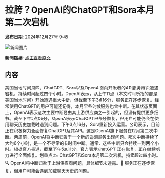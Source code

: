 # 拉胯？OpenAI的ChatGPT和Sora本月第二次宕机

**发布日期**: 2024年12月27号 9:45

![新闻图片](https://upload.chinaz.com/2024/1227/6387088934875397538943352.png)

**新闻链接**: [点击查看原文](https://www.aibase.com/zh/news/14300)

## 内容

美国当地时间周四，ChatGPT、Sora以及OpenAI面向开发者的API服务再次遭遇宕机，持续时间超过四个小时。OpenAI表示，从上午11点（本文时间所指的都是美国当地时间）开始遭遇重大中断，但截至下午3点16分，服务正在逐步恢复。经常使用ChatGPT的用户可能还记得，本月早些时候服务也曾中断。在其状态页面上，OpenAI表示这次主要中断是由其上游供应商之一引起的，但没有提供更多细节。截至下午2点05分，OpenAI表示ChatGPT已部分恢复，但用户可能仍会在使用聊天历史加载时遇到问题。下午3点16分，Sora重新投入运营。公司表示，目前正在积极努力全面修复ChatGPT及其API。这是OpenAI旗下服务在12月第二次中断。两周前，OpenAI将中断归咎于一个新的遥测服务出现问题。那次中断持续了大约6个小时，是一个不寻常的长时间中断。通常，这些中断只会持续一到两个小时。根据官方报道，截至下午5点11分，官方表示ChatGPT 正在恢复，正在继续努力进行全面修复。划重点:📉 ChatGPT和Sora本月第二次宕机，持续超过四小时。🔍 OpenAI将中断归咎于上游供应商问题，具体细节未透露。🔧 服务正在逐步恢复，但用户可能会遇到加载聊天历史的问题。
